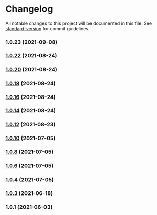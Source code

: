 # Changelog

All notable changes to this project will be documented in this file. See [standard-version](https://github.com/conventional-changelog/standard-version) for commit guidelines.

### 1.0.23 (2021-09-08)

### [1.0.22](https://github.com/nludb/typescript-client/compare/v1.0.20...v1.0.22) (2021-08-24)

### [1.0.20](https://github.com/nludb/typescript-client/compare/v1.0.18...v1.0.20) (2021-08-24)

### [1.0.18](https://github.com/nludb/typescript-client/compare/v1.0.16...v1.0.18) (2021-08-24)

### [1.0.16](https://github.com/nludb/typescript-client/compare/v1.0.14...v1.0.16) (2021-08-24)

### [1.0.14](https://github.com/nludb/typescript-client/compare/v1.0.12...v1.0.14) (2021-08-24)

### [1.0.12](https://github.com/nludb/typescript-client/compare/v1.0.10...v1.0.12) (2021-08-23)

### [1.0.10](https://github.com/nludb/typescript-client/compare/v1.0.8...v1.0.10) (2021-07-05)

### [1.0.8](https://github.com/nludb/typescript-client/compare/v1.0.6...v1.0.8) (2021-07-05)

### [1.0.6](https://github.com/nludb/typescript-client/compare/v1.0.4...v1.0.6) (2021-07-05)

### [1.0.4](https://github.com/nludb/typescript-client/compare/v1.0.3...v1.0.4) (2021-07-05)

### [1.0.3](https://github.com/nludb/typescript-client/compare/v1.0.1...v1.0.3) (2021-06-18)

### 1.0.1 (2021-06-03)

